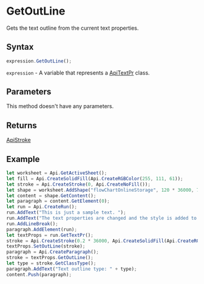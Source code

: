 # GetOutLine

Gets the text outline from the current text properties.

## Syntax

```javascript
expression.GetOutLine();
```

`expression` - A variable that represents a [ApiTextPr](../ApiTextPr.md) class.

## Parameters

This method doesn't have any parameters.

## Returns

[ApiStroke](../../ApiStroke/ApiStroke.md)

## Example



```javascript editor-
let worksheet = Api.GetActiveSheet();
let fill = Api.CreateSolidFill(Api.CreateRGBColor(255, 111, 61));
let stroke = Api.CreateStroke(0, Api.CreateNoFill());
let shape = worksheet.AddShape("flowChartOnlineStorage", 120 * 36000, 70 * 36000, fill, stroke, 0, 2 * 36000, 0, 3 * 36000);
let content = shape.GetContent();
let paragraph = content.GetElement(0);
let run = Api.CreateRun();
run.AddText("This is just a sample text. ");
run.AddText("The text properties are changed and the style is added to the paragraph. ");
run.AddLineBreak();
paragraph.AddElement(run);
let textProps = run.GetTextPr();
stroke = Api.CreateStroke(0.2 * 36000, Api.CreateSolidFill(Api.CreateRGBColor(128, 128, 128)));
textProps.SetOutLine(stroke);
paragraph = Api.CreateParagraph();
stroke = textProps.GetOutLine();
let type = stroke.GetClassType();
paragraph.AddText("Text outline type: " + type);
content.Push(paragraph);
```
